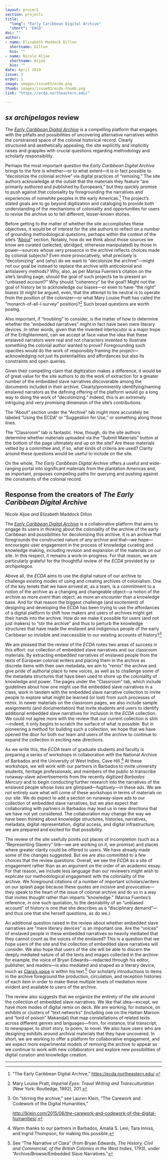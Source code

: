 ```yaml
---
layout: project
section: projects
title: 
  "long": "Early Caribbean Digital Archive"
  "short": "EACD"
doi: ""
author: 
- name: Elizabeth Maddock Dillon
  shortname: Dillon
  bio: ""
- name: Nicole Aljoe
  shortname: Aljoe
  bio: ""
date: April 2019
issue: 3
order: 1
image: images/issue03/ecda.png
thumb: images/issue03/ecda-thumb.png
link: "https://ecda.northeastern.edu/"

---
```



## *sx archipelagos* review

The *[Early Caribbean Digital Archive](https://ecda.northeastern.edu/)*
is a compelling platform that engages with the pitfalls and
possibilities of uncovering alternative narratives within the
constrained space of the colonial historical record. Clearly
structured and aesthetically appealing, the site explicitly and
implicitly raises and grapples with crucial questions regarding
methodology and scholarly responsibility.

Perhaps the most important question the *Early Caribbean Digital
Archive* brings to the fore is whether—or to what extent—it is in fact
possible to “decolonize the colonial archive” via digital practices of
“remixing.” The site authors acknowledge at the outset that the
materials they feature “are primarily authored and published by
Europeans,” but they quickly promise to push against that coloniality by
foregrounding the narratives and experiences of nonwhite peoples in the
early Americas.[^1] The project’s stated goals are to go beyond
digitization and cataloging to provide both understanding of the
mechanisms of coloniality and opportunities for users to revise the
archive so to tell different, lesser-known stories.

Before getting to the matter of whether the site accomplishes these
objectives, it would be of interest for the site authors to reflect on a
number of grounding methodological questions, perhaps within the context
of the site’s “[About](https://ecda.northeastern.edu/home/about/)”
section. Notably, how do we think about those sources we know are
curated (selected, abridged, otherwise manipulated) by those in
power—sources whose very presence in the archive reflects choices made
by colonial subjects? Even more provocatively, what precisely is
“decolonizing” and (why) do we want to “decolonize the archive”—might
not our goal be instead to replace the archive with anticolonial and
antislavery methods? Why, also, as per Marisa Fuentes’s citation on the
site’s landing page, should the goal of such projects be to present an
“unbiased account?” Why should “coherency” be the goal? Might not the
goal of history be to acknowledge our biases—or even to have “the right”
biases (it might be argued, even, that the attempt to be neutral is to
operate from the position of the colonizer—or what Mary Louise Pratt has
called the “monarch-of-all-I-survey” position)?[^2] Such broad questions
are worth posing.

Also important, if “troubling” to consider, is the matter of how
to determine whether the “embedded narratives” might in fact have been
mere literary devices. In other words, given that the invented
interlocutor is a major trope of the Enlightenment, can we accept at
face value the idea that these enslaved narrators were real and not
characters invented to illustrate something the colonial author wanted
to prove? Foregrounding such opacities would do the work of responsibly
framing the project—acknowledging not just its potentialities and
affordances but also its constraints and open queries.

Given their compelling claim that digitization makes a difference, it
would be of great value for the site authors to do the work of
extraction for a greater number of the embedded slave narratives
discoverable among the documents included in their archive.
Clearly/prominently identifying/naming enslaved narrators as the
defining offering of the platform would go a long way to doing the work
of “decolonizing.” Indeed, this is an extremely intriguing and very
promising dimension of the site’s contributions.

The “About” section under the “Archive” tab might more accurately be
labeled “Using the ECDA” or “Suggestion for Use,” or something along
those lines.

The “Classroom” tab is fantastic. How, though, do the site authors
determine whether materials uploaded via the “Submit Materials” button
at the bottom of the page ultimately end up on the site? Are these
materials vetted by a committee and, if so, what kinds of criteria are
used? Clarity around these questions would be useful to include on the
site.

On the whole, *The Early Caribbean Digital Archive* offers a useful and
wide-ranging portal into significant materials from the plantation
Americas and, as important, proposes compelling paths for querying and
pushing against the constraints of the colonial record.

## Response from the creators of *The Early Caribbean Digital Archive*

Nicole Aljoe *and* Elizabeth Maddock Dillon

The [*Early Caribbean Digital Archive*](https://ecda.northeastern.edu/)
is a collaborative platform that aims to engage its users in thinking
about the coloniality of the archive of the early Caribbean and
possibilities for decolonizing this archive. It is an archive that
foregrounds the constructed nature of any archive and that—we
hope—encourages user engagement in the process of knowledge curating and
knowledge making, including revision and expansion of the materials on
our site. In this respect, it remains a work-in-progress. For that
reason, we are particularly grateful for the thoughtful review of the
*ECDA* provided by *sx archipelagos*.

Above all, the *ECDA* aims to use the digital nature of our archive to
challenge existing modes of using and creating archives of colonialism.
One of the key tenets that we have arrived at, as a team, is a
commitment to a notion of the archive as a changing and changeable
object—a notion of the archive as more *event* than object, as more an
*encounter* than a knowledge base. And for that reason the biggest
challenge (and excitement) of designing and developing the *ECDA* has
been trying to use the affordances of a digital platform to shift how
makers and users of archives might get their hands into the archive. How
do we make it possible for users (and not just makers) to “stir the
archive” and thus to perturb the knowledge structures that have made the
enslaved and indigenous people of the early Caribbean so invisible and
inaccessible to our existing accounts of history?[^resp1]

We are pleased that the review of the *ECDA* notes two areas of success
in this effort: our collection of embedded slave narratives and our
classroom materials. By extracting embedded narratives of enslaved
people from the texts of European colonial writers and placing them in
the archive as discrete items with their own metadata, we aim to “remix”
the archive and give pride of authorial place to new voices, as well as
to challenge some of the metadata structures that have been used to
shore up the coloniality of knowledge and power. The pages under the
“Classroom” tab, which include guidelines about how one might use the
embedded slave narratives in a class, work in tandem with the embedded
slave narrative collection to invite people to explore what might be
learned (or lost) from such processes of remix. In newer materials on
the classroom pages, we also include sample assignments (and
documentation) that invite students and users to identify additional
embedded slave narratives for inclusion in the *ECDA* collection. We
could not agree more with the review that our current collection is
slim—indeed, it only begins to scratch the surface of what is possible.
But in pioneering a method for building such a collection, we hope that
we have opened the door for both our team and users of the archive to
continue to expand the collection in exciting new directions.

As we write this, the *ECDA* team of graduate students and faculty is
preparing a series of workshops in collaboration with the National
Archive of Barbados and the University of West Indies, Cave Hill.[^resp2] At
these workshops, we will work with our partners in Barbados to invite
university students, heritage professionals, and members of the public
to transcribe runaway-slave advertisements from the recently digitized
*Barbados Mercury* and to begin conducting further research into the
narratives of the enslaved people whose lives are glimpsed—fugitively—in
these ads. We are not entirely sure what will come of these workshops in
terms of materials on our site. We do expect to add a section on
runaway-slave ads to our collection of embedded slave narratives, but we
also expect that collaborating with partners in Barbados may lead us in
new directions that we have not yet considered. The collaboration may
change the way we have been thinking about knowledge structures,
histories, narratives, metadata, digital representation, digital access,
and digital infrastructure; we are prepared and excited for that
possibility.

The review of the site usefully points out places of incompletion (such
as a “Representing Slavery” link—we are working on it, we promise) and
places where greater clarity could be offered to users. We have already
made some of the changes suggested. But we are also committed to a few
choices that the review questions. Overall, we see the *ECDA* as a site
of engagement rather than as an argument on the order of an academic
essay. For that reason, we include less language than our reviewers
might wish to explicate our methodological engagement with the
coloniality of the archive. We foreground citations of a number of
important scholars/writers on our splash page because these quotes are
incisive and provocative—they speak to the heart of the issue of
colonial archive and do so in a way that invites thought rather than
imparts “knowledge.” (Marisa Fuentes’s reference, in one such quotation,
to the desirability of an “unbiased account” of history is one that she
describes as a “disciplinary demand”—and thus one that she herself
questions, as do we.)

An additional question raised in the review about whether embedded slave
narratives are “mere literary devices” is an important one. Are the
“voices” of enslaved people in these embedded narratives so heavily
mediated that they cannot count as the voices of the enslaved? This is a
question that we hope users of the site and the collection of embedded
slave narratives will consider. We also hope that users of the site will
be able to discern the deeply mediated nature of all the texts and
images collected in the archive: for example, the voice of Bryan
Edwards—redacted through his editor, publisher, and readers—is also
mediated and shaped as a literary device, much as [Clara’s
voice](https://ecda.northeastern.edu/item/neu:m0415083s/) is within his
text.[^resp3] Our scholarly introductions to items in the archive foreground
the production, circulation, and reception histories of each item in
order to make these multiple levels of mediation more evident and
available to users of the archive.

The review also suggests that we organize the entirety of the site
around the collection of embedded slave narratives. We like that
idea—except, we have more modes of digital remix on deck. We are
working, for instance, on exhibits or clusters of “text networks”
(including one on the Haitian Maroon and “lord of poison” Makandal) that
map constellations of related texts across different genres and
languages—from, for instance, trial transcript, to newspaper, to short
story, to poem, to novel. We also have users who are designing exhibits
around archival materials that they have uncovered. In short, we are
working to offer a platform for collaborative engagement, and we expect
more experimental models of remixing the archive to appear as we
continue to work with new collaborators and explore new possibilities of
digital curation and knowledge creation.


---

[^1]: “The Early Caribbean Digital Archive,”
    https://ecda.northeastern.edu/.

[^2]: Mary Louise Pratt, *Imperial Eyes: Travel Writing and
    Transculturation* (New York: Routledge, 1992), 201.

[^resp1]: On “stirring the archive,” see Lauren Klein, “The Carework and
    Codework of the Digital Humanities,”

    http://lklein.com/2015/06/the-carework-and-codework-of-the-digital-humanities/.

[^resp2]: Warm thanks to our partners in Barbados, Amalia S. Levi, Tara
    Inniss, and Ingrid Thompson, for making this possible.

[^resp3]: See “The Narrative of Clara” (from Bryan Edwards, *The History,
    Civil and Commercial, of the British Colonies in the West Indies*,
    1793), under “Archive/Browse/Embedded Slave Narratives.”
